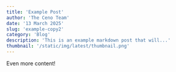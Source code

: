 ```yaml
---
title: 'Example Post'
author: 'The Ceno Team'
date: '13 March 2025'
slug: 'example-copy2'
category: 'Blog'
description: 'This is an example markdown post that will...'
thumbnail: '/static/img/latest/thumbnail.png'
---
```


Even more content!
